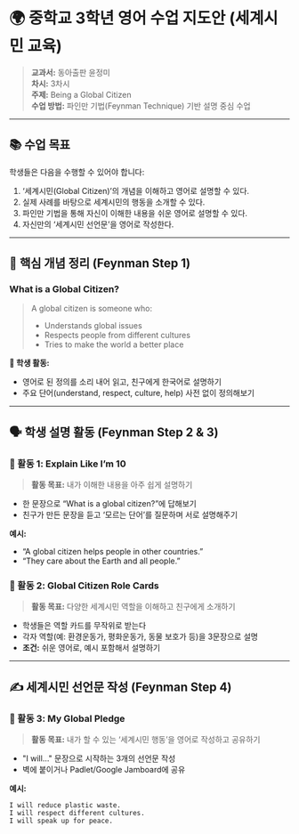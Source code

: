# 🌍 중학교 3학년 영어 수업 지도안 (세계시민 교육)  
> **교과서:** 동아출판 윤정미  
> **차시:** 3차시  
> **주제:** Being a Global Citizen  
> **수업 방법:** 파인만 기법(Feynman Technique) 기반 설명 중심 수업  

---

## 📚 수업 목표

학생들은 다음을 수행할 수 있어야 합니다:

1. ‘세계시민(Global Citizen)’의 개념을 이해하고 영어로 설명할 수 있다.  
2. 실제 사례를 바탕으로 세계시민의 행동을 소개할 수 있다.  
3. 파인만 기법을 통해 자신이 이해한 내용을 쉬운 영어로 설명할 수 있다.  
4. 자신만의 ‘세계시민 선언문’을 영어로 작성한다.

---

## 🧠 핵심 개념 정리 (Feynman Step 1)

### What is a Global Citizen?
> A global citizen is someone who:
> - Understands global issues  
> - Respects people from different cultures  
> - Tries to make the world a better place  

**🎯 학생 활동:**  
- 영어로 된 정의를 소리 내어 읽고, 친구에게 한국어로 설명하기  
- 주요 단어(understand, respect, culture, help) 사전 없이 정의해보기  

---

## 🗣️ 학생 설명 활동 (Feynman Step 2 & 3)

### 🌟 활동 1: Explain Like I’m 10  
> **활동 목표:** 내가 이해한 내용을 아주 쉽게 설명하기  
- 한 문장으로 “What is a global citizen?”에 답해보기  
- 친구가 만든 문장을 듣고 ‘모르는 단어’를 질문하며 서로 설명해주기  

**예시:**  
- “A global citizen helps people in other countries.”  
- “They care about the Earth and all people.”

### 🌟 활동 2: Global Citizen Role Cards  
> **활동 목표:** 다양한 세계시민 역할을 이해하고 친구에게 소개하기  
- 학생들은 역할 카드를 무작위로 받는다  
- 각자 역할(예: 환경운동가, 평화운동가, 동물 보호가 등)을 3문장으로 설명  
- **조건:** 쉬운 영어로, 예시 포함해서 설명하기

---

## ✍️ 세계시민 선언문 작성 (Feynman Step 4)

### 🌟 활동 3: My Global Pledge  
> **활동 목표:** 내가 할 수 있는 ‘세계시민 행동’을 영어로 작성하고 공유하기  

- "I will..." 문장으로 시작하는 3개의 선언문 작성  
- 벽에 붙이거나 Padlet/Google Jamboard에 공유  

**예시:**  
```text
I will reduce plastic waste.
I will respect different cultures.
I will speak up for peace.
